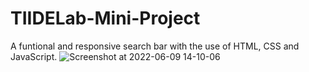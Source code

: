 # TIIDELab-Mini-Project
A funtional and responsive search bar with the use of HTML, CSS and JavaScript.
![Screenshot at 2022-06-09 14-10-06](https://user-images.githubusercontent.com/79024551/172855634-bd383a48-e532-4a10-929a-5e4a19122e6a.png)
